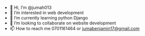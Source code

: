 - 👋 Hi, I’m @jumah013
- 👀 I’m interested in web development
- 🌱 I’m currently learning python Django
- 💞️ I’m looking to collaborate on website development
- 📫 How to reach me 0701161464 or jumabenjamin17@gmail.com

<!---
jumah013/jumah013 is a ✨ special ✨ repository because its `README.md` (this file) appears on your GitHub profile.
You can click the Preview link to take a look at your changes.
--->
